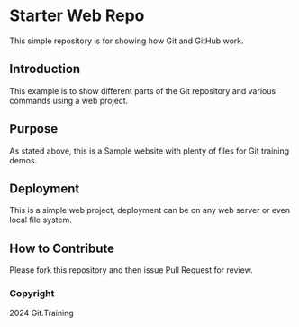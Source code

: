 # Starter Web Repo

This simple repository is for showing how Git and GitHub work. 

## Introduction

This example is to show different parts of the Git repository and various commands using a web project.

## Purpose

As stated above, this is a Sample website with plenty of files for Git training demos.

## Deployment

This is a simple web project, deployment can be on any web server or even local file system.

## How to Contribute

Please fork this repository and then issue Pull Request for review.

### Copyright

2024 Git.Training
